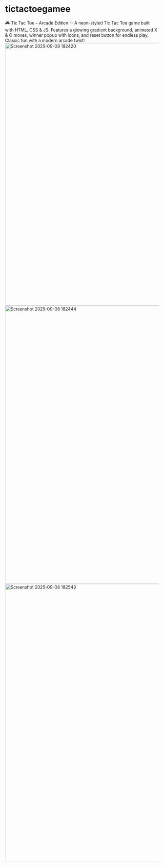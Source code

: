 # tictactoegamee
🎮 Tic Tac Toe – Arcade Edition ✨ A neon-styled Tic Tac Toe game built with HTML, CSS &amp; JS. Features a glowing gradient background, animated X &amp; O moves, winner popup with icons, and reset button for endless play. Classic fun with a modern arcade twist!
<img width="1820" height="859" alt="Screenshot 2025-09-08 182420" src="https://github.com/user-attachments/assets/ede784a9-f645-4f3a-9510-17048a4a6d1d" />
<img width="1896" height="909" alt="Screenshot 2025-09-08 182444" src="https://github.com/user-attachments/assets/c4df359b-353a-432c-8c22-1ec54aeec4e8" />
<img width="1895" height="909" alt="Screenshot 2025-09-08 182543" src="https://github.com/user-attachments/assets/11d3a7c8-7481-4a01-b7d8-6c6224542aea" />
